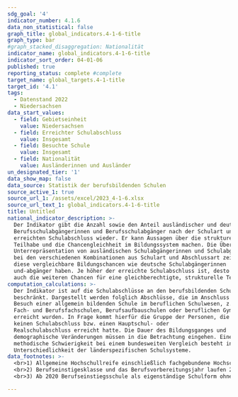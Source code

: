 ```yaml
---
sdg_goal: '4'
indicator_number: 4.1.6
data_non_statistical: false
graph_title: global_indicators.4-1-6-title
graph_type: bar
#graph_stacked_disaggregation: Nationalität
indicator_name: global_indicators.4-1-6-title
indicator_sort_order: 04-01-06
published: true
reporting_status: complete #complete
target_name: global_targets.4-1-title
target_id: '4.1'
tags:
  - Datenstand 2022
  - Niedersachsen
data_start_values:
  - field: Gebietseinheit
    value: Niedersachsen
  - field: Erreichter Schulabschluss
    value: Insgesamt
  - field: Besuchte Schule
    value: Insgesamt
  - field: Nationalität
    value: Ausländerinnen und Ausländer
un_designated_tier: '1'
data_show_map: false
data_source: Statistik der berufsbildenden Schulen
source_active_1: true
source_url_1: /assets/excel/2023_4-1-6.xlsx
source_url_text_1: global_indicators.4-1-6-title
title: Untitled
national_indicator_description: >-
  Der Indikator gibt die Anzahl sowie den Anteil ausländischer und deutscher
  Berufsschulabgängerinnen und Berufsschulabgänger nach der Schulart und dem
  erreichten Schulabschluss wieder. Er kann Aussagen über die strukturelle
  Teilhabe und die Chancengleichheit im Bildungssystem machen. Die Über- bzw.
  Unterrepräsentation von ausländischen Schulabgängerinnen und Schulabgängern
  bei den verschiedenen Kombinationen aus Schulart und Abschlussart zeigt an, ob
  diese vergleichbare Bildungschancen wie deutsche Schulabgängerinnen
  und-abgänger haben. Je höher der erreichte Schulabschluss ist, desto besser
  auch die weiteren Chancen für eine gleichberechtigte, strukturelle Teilhabe.
computation_calculations: >-
  Der Indikator ist auf die Schulabschlüsse an den berufsbildenden Schulen
  beschränkt. Dargestellt werden folglich Abschlüsse, die im Anschluss an den
  Besuch einer allgemein bildenden Schule im beruflichen Schulwesen, z.B. an
  Fach- und Berufsfachschulen, Berufsaufbauschulen oder beruflichen Gymnasien,
  erreicht wurden. In Frage kommt hierfür die Gruppe der Personen, die zuvor
  keinen Schulabschluss bzw. einen Hauptschul- oder
  Realschulabschluss erreicht hatte. Die Dauer des Bildungsganges und
  demographische Veränderungen müssen in die Betrachtung eingehen. Eine
  methodische Schwierigkeit bei einem bundesweiten Vergleich besteht in der
  Unterschiedlichkeit der länderspezifischen Schulsysteme.
data_footnotes: >-
  <br>1) Allgemeine Hochschullreife einschließlich fachgebundene Hochschulreife.
  <br>2) Berufseinstigesklasse und das Berufsvorbereitungsjahr laufen 2020 aus.
  <br>3) Ab 2020 Berufseinstiegsschule als eigenständige Schulform ohne Untergruppierung. Die Berufeinstiegsschule löst ab dem Jahr 2020 die Berufseinstigesklasse und das Berufsvorbereitungsjahr ab.

---
```

